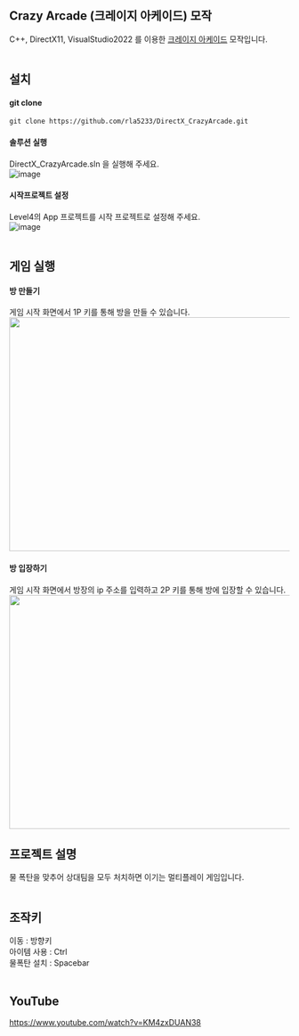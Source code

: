 ## Crazy Arcade (크레이지 아케이드) 모작
C++, DirectX11, VisualStudio2022 를 이용한 [크레이지 아케이드](https://ca.nexon.com/Home/Index) 모작입니다.
<br/><br/>

## 설치
#### git clone
```
git clone https://github.com/rla5233/DirectX_CrazyArcade.git
```

#### 솔루션 실행
DirectX_CrazyArcade.sln 을 실행해 주세요.   
![image](https://github.com/user-attachments/assets/6774466b-a648-48ce-aa9b-5eecf35d213b)

#### 시작프로젝트 설정
Level4의 App 프로젝트를 시작 프로젝트로 설정해 주세요.   
![image](https://github.com/user-attachments/assets/670a6977-bb40-4c88-a305-bccedc1acec8)
<br/><br/>

## 게임 실행
#### 방 만들기   
게임 시작 화면에서 1P 키를 통해 방을 만들 수 있습니다.   
<img src="https://github.com/user-attachments/assets/1aaa2bb2-a927-49b4-94e7-f6eaf50a13c2" width="560" height="420">

#### 방 입장하기
게임 시작 화면에서 방장의 ip 주소를 입력하고 2P 키를 통해 방에 입장할 수 있습니다.      
<img src="https://github.com/user-attachments/assets/019cf158-fbf3-41e8-a519-08a363568f22" width="560" height="420">



## 프로젝트 설명  
물 폭탄을 맞추어 상대팀을 모두 처치하면 이기는 멀티플레이 게임입니다.
<br/><br/>

## 조작키
이동 : 방향키   
아이템 사용 : Ctrl   
물폭탄 설치 : Spacebar 
<br/><br/>

## YouTube
https://www.youtube.com/watch?v=KM4zxDUAN38
<br/><br/>
